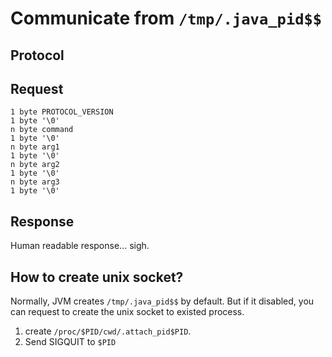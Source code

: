 # Communicate from `/tmp/.java_pid$$`

## Protocol

## Request

    1 byte PROTOCOL_VERSION
    1 byte '\0'
    n byte command
    1 byte '\0'
    n byte arg1
    1 byte '\0'
    n byte arg2
    1 byte '\0'
    n byte arg3
    1 byte '\0'

## Response

Human readable response... sigh.

## How to create unix socket?

Normally, JVM creates `/tmp/.java_pid$$` by default.
But if it disabled, you can request to create the unix socket to existed process.

  1. create `/proc/$PID/cwd/.attach_pid$PID`.
  2. Send SIGQUIT to `$PID`


